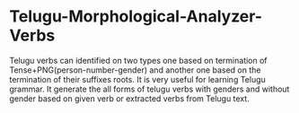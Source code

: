 # Telugu-Morphological-Analyzer-Verbs
Telugu verbs can identified on two types one based on termination of Tense+PNG(person-number-gender) and another one based on the termination of their suffixes roots. It is very useful for learning Telugu grammar. It generate the all forms of telugu verbs with genders and without gender based on given verb or extracted verbs from Telugu text.
